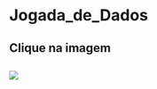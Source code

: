 # Jogada_de_Dados

<h2>Clique na imagem<h2>
<a href="https://rafael-moratti.github.io/Jogada_de_Dados/" target="_blank"><img src="https://user-images.githubusercontent.com/104304589/217116714-686739d6-85c5-43bc-a3e7-741c996f55ec.png" /></a>

